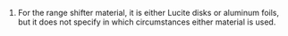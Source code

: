 1. For the range shifter material, it is either Lucite disks or aluminum foils, but it does not specify in which circumstances either material is used.
